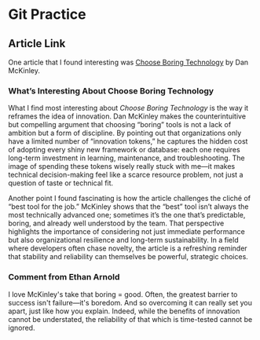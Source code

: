 # Git Practice
## Article Link
One article that I found interesting was [Choose Boring Technology](https://mcfunley.com/choose-boring-technology) by Dan McKinley.

### What’s Interesting About Choose Boring Technology

What I find most interesting about *Choose Boring Technology* is the way it reframes the idea of innovation. Dan McKinley makes the counterintuitive but compelling argument that choosing “boring” tools is not a lack of ambition but a form of discipline. By pointing out that organizations only have a limited number of “innovation tokens,” he captures the hidden cost of adopting every shiny new framework or database: each one requires long-term investment in learning, maintenance, and troubleshooting. The image of spending these tokens wisely really stuck with me—it makes technical decision-making feel like a scarce resource problem, not just a question of taste or technical fit.

Another point I found fascinating is how the article challenges the cliché of “best tool for the job.” McKinley shows that the “best” tool isn’t always the most technically advanced one; sometimes it’s the one that’s predictable, boring, and already well understood by the team. That perspective highlights the importance of considering not just immediate performance but also organizational resilience and long-term sustainability. In a field where developers often chase novelty, the article is a refreshing reminder that stability and reliability can themselves be powerful, strategic choices.

### Comment from Ethan Arnold   
I love McKinley's take that boring = good. Often, the greatest barrier to success isn't failure—it's boredom. And so overcoming it can really set you apart, just like how you explain. Indeed, while the benefits of innovation cannot be understated, the reliability of that which is time-tested cannot be ignored.